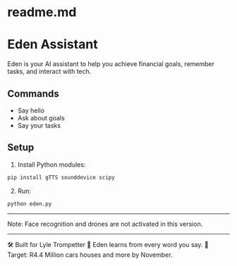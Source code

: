 # readme.md
# Eden Assistant
Eden is your AI assistant to help you achieve financial goals, remember tasks, and interact with tech.

## Commands
- Say hello
- Ask about goals
- Say your tasks

## Setup
1. Install Python modules:
```bash
pip install gTTS sounddevice scipy
```
2. Run:
```bash
python eden.py
```

---
Note: Face recognition and drones are not activated in this version.

---
🛠 Built for Lyle Trompetter
🧠 Eden learns from every word you say.
💸 Target: R4.4 Million cars houses and more by November.